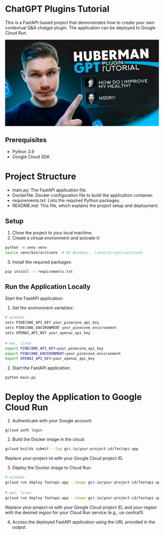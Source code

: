 # ChatGPT Plugins Tutorial
This is a FastAPI-based project that demonstrates how to create your own contextual Q&A chatgpt plugin. The application can be deployed to Google Cloud Run.

[![Youtube thumbnail](HubermanGPT2_compressed.png)](https://youtu.be/D1yqgFTKMyM)

## Prerequisites
* Python 3.9
* Google Cloud SDK
# Project Structure
* main.py: The FastAPI application file.
* Dockerfile: Docker configuration file to build the application container.
* requirements.txt: Lists the required Python packages.
* README.md: This file, which explains the project setup and deployment.
## Setup
1. Clone the project to your local machine.
2. Create a virtual environment and activate it:


```bash
python -m venv venv
source venv/bin/activate  # On Windows: .\venv\Scripts\activate
```
3. Install the required packages:

```bash 
pip install -r requirements.txt
```

## Run the Application Locally
Start the FastAPI application:

1. Set the environment variables:
    
```bash
# windows
setx PINECONE_API_KEY your_pinecone_api_key
setx PINECONE_ENVIRONMENT your_pinecone_environment
setx OPENAI_API_KEY your_openai_api_key

# mac, linux
export PINECONE_API_KEY=your_pinecone_api_key
export PINECONE_ENVIRONMENT=your_pinecone_environment
export OPENAI_API_KEY=your_openai_api_key
```

2. Start the FastAPI application:

```
python main.py
```

# Deploy the Application to Google Cloud Run
1. Authenticate with your Google account:

```
gcloud auth login
```
2. Build the Docker image in the cloud:

```bash
gcloud builds submit --tag gcr.io/your-project-id/fastapi-app
```
Replace your-project-id with your Google Cloud project ID.

3. Deploy the Docker image to Cloud Run:

```bash
# windows
gcloud run deploy fastapi-app --image gcr.io/your-project-id/fastapi-app --platform managed --region your-region --allow-unauthenticated --set-env-vars="PINECONE_API_KEY=your_pinecone_api_key,PINECONE_ENVIRONMENT=your_pinecone_environment,OPENAI_API_KEY=your_openai_api_key"

# mac, linux
gcloud run deploy fastapi-app --image gcr.io/your-project-id/fastapi-app --platform managed --region your-region --allow-unauthenticated --set-env-vars=PINECONE_API_KEY=your_pinecone_api_key,PINECONE_ENVIRONMENT=your_pinecone_environment,OPENAI_API_KEY=your_openai_api_key
```
Replace your-project-id with your Google Cloud project ID, and your-region with the desired region for your Cloud Run service (e.g., us-central1).

4. Access the deployed FastAPI application using the URL provided in the output.
